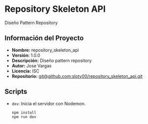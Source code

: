 # Repository Skeleton API

Diseño Pattern Repository

## Información del Proyecto

- **Nombre:** repository_skeleton_api
- **Versión:** 1.0.0
- **Descripción:** Diseño pattern repository
- **Autor:** Jose Vargas
- **Licencia:** ISC
- **Repositorio:** [git@github.com:sloty00/repository_skeleton_api.git](git@github.com:sloty00/repository_skeleton_api.git)

## Scripts

- `dev`: Inicia el servidor con Nodemon.
  ```bash
  npm install
  npm run dev
  ```

